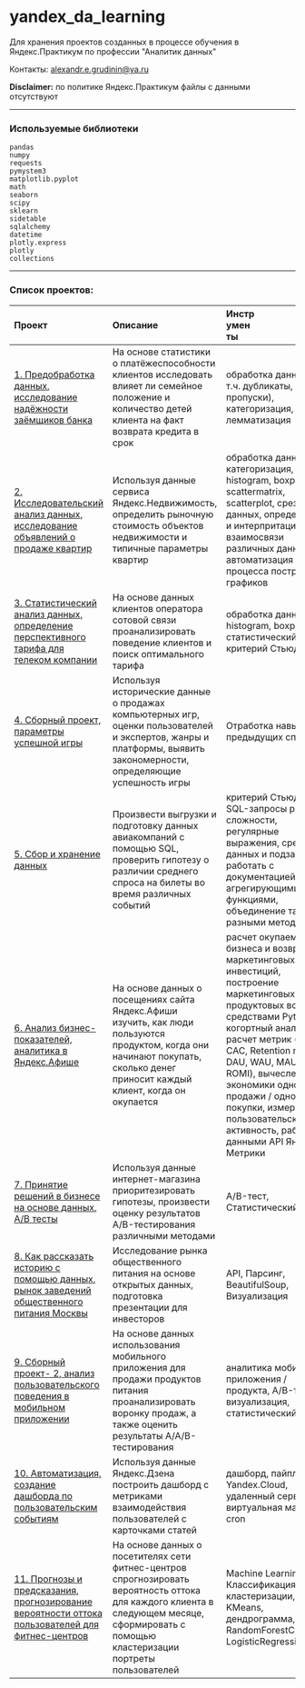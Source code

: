 # yandex_da_learning
Для хранения проектов созданных в процессе обучения в Яндекс.Практикум по профессии "Аналитик данных"

Контакты: alexandr.e.grudinin@ya.ru


**Disclaimer:** по политике Яндекс.Практикум файлы с данными отсутствуют
***

### Используемые библиотеки
```
pandas
numpy
requests
pymystem3
matplotlib.pyplot
math
seaborn
scipy
sklearn
sidetable
sqlalchemy
datetime
plotly.express
plotly
collections 
```

***

### Список проектов:


 Проект | Описание |<div style="width:50px">Инструменты</div> |
:--- |:---|:-----
[1. Предобработка данных, исследование надёжности заёмщиков банка](https://github.com/Krabkvadrat/yandex_da_learning/tree/main/1.%20%20%D0%9F%D1%80%D0%B5%D0%B4%D0%BE%D0%B1%D1%80%D0%B0%D0%B1%D0%BE%D1%82%D0%BA%D0%B0%20%D0%B4%D0%B0%D0%BD%D0%BD%D1%8B%D1%85) | На основе статистики о платёжеспособности клиентов исследовать влияет ли семейное положение и количество детей клиента на факт возврата кредита в срок | обработка данных (в т.ч. дубликаты, пропуски), категоризация, лемматизация
[2. Исследовательский анализ данных, исследование объявлений о продаже квартир](https://github.com/Krabkvadrat/yandex_da_learning/tree/main/2.%20%D0%98%D1%81%D1%81%D0%BB%D0%B5%D0%B4%D0%BE%D0%B2%D0%B0%D1%82%D0%B5%D0%BB%D1%8C%D1%81%D0%BA%D0%B8%D0%B9%20%D0%B0%D0%BD%D0%B0%D0%BB%D0%B8%D0%B7%20%D0%B4%D0%B0%D0%BD%D0%BD%D1%8B%D1%85) | Используя данные сервиса Яндекс.Недвижимость, определить рыночную стоимость объектов недвижимости и типичные параметры квартир | обработка данных, категоризация, histogram, boxplot, scattermatrix, scatterplot, срезы данных, определение и интерпритация взаимосвязи различных данных, автоматизация процесса построения графиков
[3. Статистический анализ данных, определение перспективного тарифа для телеком компании](https://github.com/Krabkvadrat/yandex_da_learning/tree/main/3.%20%D0%A1%D1%82%D0%B0%D1%82%D0%B8%D1%81%D1%82%D0%B8%D1%87%D0%B5%D1%81%D0%BA%D0%B8%D0%B9%20%D0%B0%D0%BD%D0%B0%D0%BB%D0%B8%D0%B7%20%D0%B4%D0%B0%D0%BD%D0%BD%D1%8B%D1%85)| На основе данных клиентов оператора сотовой связи проанализировать поведение клиентов и поиск оптимального тарифа| обработка данных, histogram, boxplot, статистический тест, критерий Стьюдента
[4. Сборный проект, параметры успешной игры](https://github.com/Krabkvadrat/yandex_da_learning/tree/main/4.%20%D0%A1%D0%B1%D0%BE%D1%80%D0%BD%D1%8B%D0%B9%20%D0%BF%D1%80%D0%BE%D0%B5%D0%BA%D1%82-1.%20%D0%9F%D0%B0%D1%80%D0%B0%D0%BC%D0%B5%D1%82%D1%80%D1%8B%20%D1%83%D1%81%D0%BF%D0%B5%D1%88%D0%BD%D0%BE%D0%B9%20%D0%B8%D0%B3%D1%80%D1%8B)| Используя исторические данные о продажах компьютерных игр, оценки пользователей и экспертов, жанры и платформы, выявить закономерности, определяющие успешность игры | Отработка навыков из предыдущих спринтов
[5. Сбор и хранение данных](https://github.com/Krabkvadrat/yandex_da_learning/tree/main/5.%20%D0%A1%D0%B1%D0%BE%D1%80%20%D0%B8%20%D1%85%D1%80%D0%B0%D0%BD%D0%B5%D0%BD%D0%B8%D0%B5%20%D0%B4%D0%B0%D0%BD%D0%BD%D1%8B%D1%85)| Произвести выгрузки и подготовку данных авиакомпаний с помощью SQL, проверить гипотезу о различии среднего спроса на билеты во время различных событий | критерий Стьюдента, SQL-запросы разной сложности, регулярные выражения, срезы данных и подзапросы, работать с документацией SQL и агрегирующими функциями, объединение таблиц разными методами
[6. Анализ бизнес-показателей, аналитика в Яндекс.Афише](https://github.com/Krabkvadrat/yandex_da_learning/tree/main/6.%20%D0%A1%D0%BF%D1%80%D0%B8%D0%BD%D1%82%20%D0%90%D0%BD%D0%B0%D0%BB%D0%B8%D0%B7%20%D0%B1%D0%B8%D0%B7%D0%BD%D0%B5%D1%81-%D0%BF%D0%BE%D0%BA%D0%B0%D0%B7%D0%B0%D1%82%D0%B5%D0%BB%D0%B5%D0%B9) | На основе данных о посещениях сайта Яндекс.Афиши изучить, как люди пользуются продуктом, когда они начинают покупать, сколько денег приносит каждый клиент, когда он окупается | расчет окупаемости бизнеса и возврата маркетинговых инвестиций, построение маркетинговых и продуктовых воронок средствами Python, когортный анализ, расчет метрик (LTV, CAC, Retention rate, DAU, WAU, MAU, ROMI), вычесление экономики одной продажи / одной покупки, измерение пользовательской активность, работа с данными API Яндекс Метрики
[7. Принятие решений в бизнесе на основе данных, А/В тесты](https://github.com/Krabkvadrat/yandex_da_learning/tree/main/7.%20%D0%9F%D1%80%D0%B8%D0%BD%D1%8F%D1%82%D0%B8%D0%B5%20%D1%80%D0%B5%D1%88%D0%B5%D0%BD%D0%B8%D0%B9%20%D0%B2%20%D0%B1%D0%B8%D0%B7%D0%BD%D0%B5%D1%81%D0%B5%20%D0%BD%D0%B0%20%D0%BE%D1%81%D0%BD%D0%BE%D0%B2%D0%B5%20%D0%B4%D0%B0%D0%BD%D0%BD%D1%8B%D1%85) | Используя данные интернет-магазина приоритезировать гипотезы, произвести оценку результатов A/B-тестирования различными методами | A/B-тест, Статистический тест
[8. Как рассказать историю с помощью данных, рынок заведений общественного питания Москвы](https://github.com/Krabkvadrat/yandex_da_learning/tree/main/8.%20%D0%9A%D0%B0%D0%BA%20%D1%80%D0%B0%D1%81%D1%81%D0%BA%D0%B0%D0%B7%D0%B0%D1%82%D1%8C%20%D0%B8%D1%81%D1%82%D0%BE%D1%80%D0%B8%D1%8E%20%D1%81%20%D0%BF%D0%BE%D0%BC%D0%BE%D1%89%D1%8C%D1%8E%20%D0%B4%D0%B0%D0%BD%D0%BD%D1%8B%D1%85) | Исследование рынка общественного питания на основе открытых данных, подготовка презентации для инвесторов | API, Парсинг, BeautifulSoup, Визуализация
[9. Сборный проект- 2, анализ пользовательского поведения в мобильном приложении](https://github.com/Krabkvadrat/yandex_da_learning/tree/main/9.%20%D0%A1%D0%B1%D0%BE%D1%80%D0%BD%D1%8B%D0%B9%20%D0%BF%D1%80%D0%BE%D0%B5%D0%BA%D1%82%20-%202.%20AB%20%D1%82%D0%B5%D1%81%D1%82%2C%20%D0%BF%D1%80%D0%B8%D0%BB%D0%BE%D0%B6%D0%B5%D0%BD%D0%B8%D0%B5%20%D0%BF%D0%BE%20%D0%BF%D1%80%D0%BE%D0%B4%D0%B0%D0%B6%D0%B5%20%D0%BF%D1%80%D0%BE%D0%B4%D1%83%D0%BA%D1%82%D0%BE%D0%B2) | На основе данных использования мобильного приложения для продажи продуктов питания проанализировать воронку продаж, а также оценить результаты A/A/B-тестирования | аналитика мобильного приложения / продукта,  A/B-тест, визуализация, статистический тест
[10. Автоматизация, создание дашборда по пользовательским событиям](https://github.com/Krabkvadrat/yandex_da_learning/tree/main/10.%20%D0%90%D0%B2%D1%82%D0%BE%D0%BC%D0%B0%D1%82%D0%B8%D0%B7%D0%B0%D1%86%D0%B8%D1%8F) | Используя данные Яндекс.Дзена построить дашборд с метриками взаимодействия пользователей с карточками статей | дашборд, пайплайн, Yandex.Cloud, удаленный сервер, виртуальная машина, cron
[11. Прогнозы и предсказания, прогнозирование вероятности оттока пользователей для фитнес-центров](https://github.com/Krabkvadrat/yandex_da_learning/tree/main/11.%20%D0%9F%D1%80%D0%BE%D0%B3%D0%BD%D0%BE%D0%B7%D1%8B%20%D0%B8%20%D0%BF%D1%80%D0%B5%D0%B4%D1%81%D0%BA%D0%B0%D0%B7%D0%B0%D0%BD%D0%B8%D1%8F)| На основе данных о посетителях сети фитнес-центров спрогнозировать вероятность оттока для каждого клиента в следующем месяце, сформировать с помощью кластеризации портреты пользователей | Machine Learning, Классификация, кластеризации, KMeans, дендрограмма, RandomForestClassifier, LogisticRegression
